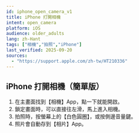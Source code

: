 ```yaml
---
id: iphone_open_camera_v1
title: iPhone 打開相機
intent: open_camera
platform: iOS
audience: older_adults
lang: zh-Hant
tags: ["相機","拍照","iPhone"]
last_verified: 2025-09-20
sources:
  - "https://support.apple.com/zh-tw/HT210336"
---
```


## iPhone 打開相機（簡單版）

1. 在主畫面找到【相機】App，點一下就能開啟。  
2. 鎖定畫面時，可以直接往左滑，馬上進入相機。  
3. 拍照時，按螢幕上的【白色圓圈】，或按側邊音量鍵。  
4. 照片會自動存到【相片】App。
